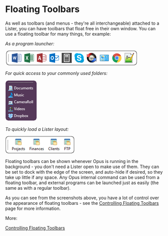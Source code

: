 # Floating Toolbars

As well as toolbars (and menus - they're all interchangeable) attached to a Lister, you can have toolbars that float free in their own window. You can use a floating toolbar for many things, for example:

*As a program launcher:*

![](/Manual/images/media/program_launcher.png)

*For quick access to your commonly used folders:*

![](/Manual/images/media/quick_folders.png) 

*To quickly load a Lister layout:*

![](/Manual/images/media/layout_toolbar.png) 

Floating toolbars can be shown whenever Opus is running in the background - you don't need a Lister open to make use of them. They can be set to dock with the edge of the screen, and auto-hide if desired, so they take up little if any space. Any Opus internal command can be used from a floating toolbar, and external programs can be launched just as easily (the same as with a regular toolbar).

As you can see from the screenshots above, you have a lot of control over the appearance of floating toolbars - see the [Controlling Floating Toolbars](/Manual/additional_functionality/floating_toolbars/controlling_floating_toolbars.md) page for more information.

More:

[Controlling Floating Toolbars](/Manual/additional_functionality/floating_toolbars/controlling_floating_toolbars.md)  
